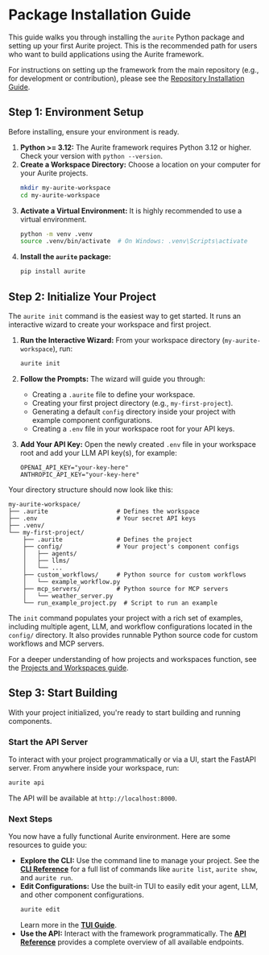 # Package Installation Guide

This guide walks you through installing the `aurite` Python package and setting up your first Aurite project. This is the recommended path for users who want to build applications using the Aurite framework.

For instructions on setting up the framework from the main repository (e.g., for development or contribution), please see the [Repository Installation Guide](./repository_installation_guide.md).

## Step 1: Environment Setup

Before installing, ensure your environment is ready.

1.  **Python >= 3.12:** The Aurite framework requires Python 3.12 or higher. Check your version with `python --version`.
2.  **Create a Workspace Directory:** Choose a location on your computer for your Aurite projects.
    ```bash
    mkdir my-aurite-workspace
    cd my-aurite-workspace
    ```
3.  **Activate a Virtual Environment:** It is highly recommended to use a virtual environment.
    ```bash
    python -m venv .venv
    source .venv/bin/activate  # On Windows: .venv\Scripts\activate
    ```
4.  **Install the `aurite` package:**
    ```bash
    pip install aurite
    ```

## Step 2: Initialize Your Project

The `aurite init` command is the easiest way to get started. It runs an interactive wizard to create your workspace and first project.

1.  **Run the Interactive Wizard:**
    From your workspace directory (`my-aurite-workspace`), run:
    ```bash
    aurite init
    ```
2.  **Follow the Prompts:** The wizard will guide you through:
    *   Creating a `.aurite` file to define your workspace.
    *   Creating your first project directory (e.g., `my-first-project`).
    *   Generating a default `config` directory inside your project with example component configurations.
    *   Creating a `.env` file in your workspace root for your API keys.

3.  **Add Your API Key:**
    Open the newly created `.env` file in your workspace root and add your LLM API key(s), for example:
    ```env
    OPENAI_API_KEY="your-key-here"
    ANTHROPIC_API_KEY="your-key-here"
    ```

Your directory structure should now look like this:
```
my-aurite-workspace/
├── .aurite                   # Defines the workspace
├── .env                      # Your secret API keys
├── .venv/
└── my-first-project/
    ├── .aurite               # Defines the project
    ├── config/               # Your project's component configs
    │   ├── agents/
    │   ├── llms/
    │   └── ...
    ├── custom_workflows/     # Python source for custom workflows
    │   └── example_workflow.py
    ├── mcp_servers/          # Python source for MCP servers
    │   └── weather_server.py
    └── run_example_project.py  # Script to run an example
```
The `init` command populates your project with a rich set of examples, including multiple agent, LLM, and workflow configurations located in the `config/` directory. It also provides runnable Python source code for custom workflows and MCP servers.

For a deeper understanding of how projects and workspaces function, see the [Projects and Workspaces guide](../../config/projects_and_workspaces.md).

## Step 3: Start Building

With your project initialized, you're ready to start building and running components.

### Start the API Server

To interact with your project programmatically or via a UI, start the FastAPI server. From anywhere inside your workspace, run:

```bash
aurite api
```

The API will be available at `http://localhost:8000`.

### Next Steps

You now have a fully functional Aurite environment. Here are some resources to guide you:

-   **Explore the CLI:** Use the command line to manage your project. See the [**CLI Reference**](../../usage/cli_reference.md) for a full list of commands like `aurite list`, `aurite show`, and `aurite run`.
-   **Edit Configurations:** Use the built-in TUI to easily edit your agent, LLM, and other component configurations.
    ```bash
    aurite edit
    ```
    Learn more in the [**TUI Guide**](../../usage/tui_guide.md).
-   **Use the API:** Interact with the framework programmatically. The [**API Reference**](../../usage/api_reference.md) provides a complete overview of all available endpoints.
